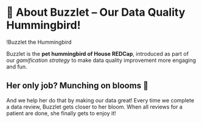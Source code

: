 # 🌺 About Buzzlet – Our Data Quality Hummingbird!
!Buzzlet the Hummingbird

Buzzlet is the **pet hummingbird of House REDCap**, introduced as part of our *gamification strategy* to make data quality improvement more engaging and fun.

## Her only job? **Munching on blooms** 🌸

And we help her do that by making our data great! Every time we complete a data review, Buzzlet gets closer to her bloom. When all reviews for a patient are done, she finally gets to enjoy it!
